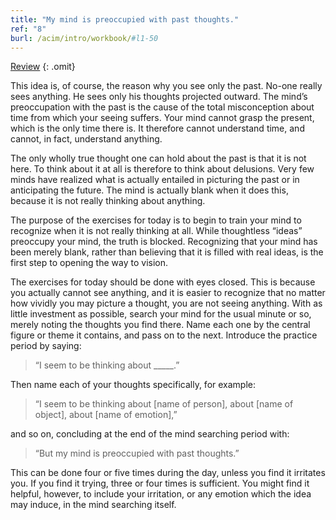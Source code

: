 ```yaml
---
title: "My mind is preoccupied with past thoughts."
ref: "8"
burl: /acim/intro/workbook/#l1-50
---
```


<a class="hide-review" href="/workbook/l052/#l008">Review</a>
{: .omit}

This idea is, of course, the reason why you see only the past. No-one
really sees anything. He sees only his thoughts projected outward. The
mind’s preoccupation with the past is the cause of the total
misconception about time from which your seeing suffers. Your mind cannot
grasp the present, which is the only time there is. It therefore cannot
understand time, and cannot, in fact, understand anything.

The only wholly true thought one can hold about the past is that it is
not here. To think about it at all is therefore to think about
delusions. Very few minds have realized what is actually entailed in
picturing the past or in anticipating the future. The mind is actually
blank when it does this, because it is not really thinking about
anything.

The purpose of the exercises for today is to begin to train your mind to
recognize when it is not really thinking at all. While thoughtless
“ideas” preoccupy your mind, the truth is blocked. Recognizing that your
mind has been merely blank, rather than believing that it is filled with
real ideas, is the first step to opening the way to vision.

The exercises for today should be done with eyes closed. This is because
you actually cannot see anything, and it is easier to recognize that no
matter how vividly you may picture a thought, you are not seeing
anything. With as little investment as possible, search your mind for
the usual minute or so, merely noting the thoughts you find there. Name
each one by the central figure or theme it contains, and pass on to the
next. Introduce the practice period by saying:

> “I seem to be thinking about \_\_\_\_\_.”

Then name each of your thoughts specifically, for example:

> “I seem to be thinking about [name of person], about [name of
> object], about [name of emotion],”

and so on, concluding at the end of the mind searching period with:

> “But my mind is preoccupied with past thoughts.”

This can be done four or five times during the day, unless you find it
irritates you. If you find it trying, three or four times is
sufficient. You might find it helpful, however, to include your
irritation, or any emotion which the idea may induce, in the mind
searching itself.

